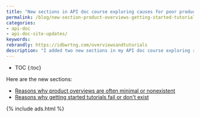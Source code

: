 ```yaml
---
title: "New sections in API doc course exploring causes for poor product overviews and getting started tutorials"
permalink: /blog/new-section-product-overviews-getting-started-tutorials
categories:
- api-doc
- api-doc-site-updates/
keywords:
rebrandly: https://idbwrtng.com/overviewsandtutorials
description: "I added two new sections in my API doc course exploring reasons for poor product overviews and sometimes absent getting started tutorials. I'm still adding to this section but wanted to share the current content. These are all first drafts that I hope to refine a bit with more imagery, proofreading, examples, and other detail, so if you have feedback, let me know in the comments. I'm trying to explore reasons why these two content types often fail or are weak. It's less of a best practices section and more like an analysis about causes."
---
```


* TOC
{:toc}

Here are the new sections:

* [Reasons why product overviews are often minimal or nonexistent](/learnapidoc/docapis_doc_overview.html#reasons_for_failure)
* [Reasons why getting started tutorials fail or don't exist](/learnapidoc/docapis_doc_getting_started_section.html#reasons_for_failure)

{% include ads.html %}
